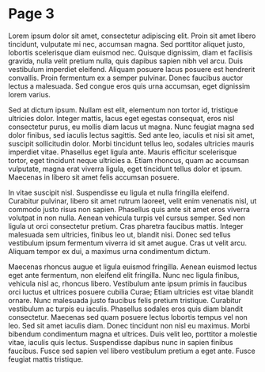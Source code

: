 <!-- ======================================================================
--- Search engine
title:          Page 3
keywords:       Page 3
description:    Page 3 in side menu.
--- Menu system
order:          20
text:           Page 3
hidden:         false
umbel:          false
--- Page properties
id:             
document:       
layout:         layout-2-left
$-left:         #side-menu
searchable:     true
--- Side menu
side-menu-root:     /side-menu
side-menu-header:   Side menu
side-menu-top:      
side-menu-depth:    2
======================================================================= -->

# Page 3

Lorem ipsum dolor sit amet, consectetur adipiscing elit. Proin sit amet libero
tincidunt, vulputate mi nec, accumsan magna. Sed porttitor aliquet justo,
lobortis scelerisque diam euismod nec. Quisque dignissim, diam et facilisis
gravida, nulla velit pretium nulla, quis dapibus sapien nibh vel arcu. Duis
vestibulum imperdiet eleifend. Aliquam posuere lacus posuere est hendrerit
convallis. Proin fermentum ex a semper pulvinar. Donec faucibus auctor lectus
a malesuada. Sed congue eros quis urna accumsan, eget dignissim lorem varius.

Sed at dictum ipsum. Nullam est elit, elementum non tortor id, tristique
ultricies dolor. Integer mattis, lacus eget egestas consequat, eros nisl
consectetur purus, eu mollis diam lacus ut magna. Nunc feugiat magna sed dolor
finibus, sed iaculis lectus sagittis. Sed ante leo, iaculis et nisi sit amet,
suscipit sollicitudin dolor. Morbi tincidunt tellus leo, sodales ultricies
mauris imperdiet vitae. Phasellus eget ligula ante. Mauris efficitur scelerisque
tortor, eget tincidunt neque ultricies a. Etiam rhoncus, quam ac accumsan
vulputate, magna erat viverra ligula, eget tincidunt tellus dolor et ipsum.
Maecenas in libero sit amet felis accumsan posuere.

In vitae suscipit nisl. Suspendisse eu ligula et nulla fringilla eleifend.
Curabitur pulvinar, libero sit amet rutrum laoreet, velit enim venenatis nisl,
ut commodo justo risus non sapien. Phasellus quis ante sit amet eros viverra
volutpat in non nulla. Aenean vehicula turpis vel cursus semper. Sed non ligula
ut orci consectetur pretium. Cras pharetra faucibus mattis. Integer malesuada
sem ultricies, finibus leo ut, blandit nisi. Donec sed tellus vestibulum ipsum
fermentum viverra id sit amet augue. Cras ut velit arcu. Aliquam tempor ex dui,
a maximus urna condimentum dictum.

Maecenas rhoncus augue et ligula euismod fringilla. Aenean euismod lectus eget
ante fermentum, non eleifend elit fringilla. Nunc nec ligula finibus, vehicula
nisl ac, rhoncus libero. Vestibulum ante ipsum primis in faucibus orci luctus
et ultrices posuere cubilia Curae; Etiam ultricies est vitae blandit ornare.
Nunc malesuada justo faucibus felis pretium tristique. Curabitur vestibulum ac
turpis eu iaculis. Phasellus sodales eros quis diam blandit consectetur.
Maecenas sed quam posuere lectus lobortis tempus vel non leo. Sed sit amet
iaculis diam. Donec tincidunt non nisl eu maximus. Morbi bibendum condimentum
magna et ultrices. Duis velit leo, porttitor a molestie vitae, iaculis quis
lectus. Suspendisse dapibus nunc in sapien finibus faucibus. Fusce sed sapien
vel libero vestibulum pretium a eget ante. Fusce feugiat mattis tristique.

